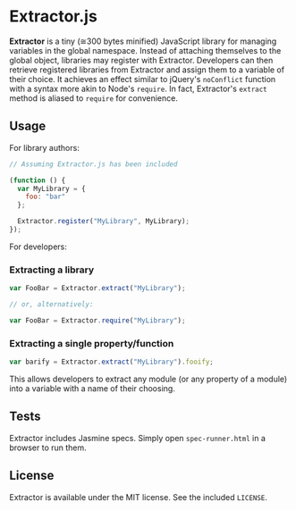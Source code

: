 # Extractor.js

**Extractor** is a tiny (&cong;300 bytes minified) JavaScript library for managing variables in the global namespace. Instead of attaching themselves to the global object, libraries may register with Extractor. Developers can then retrieve registered libraries from Extractor and assign them to a variable of their choice. It achieves an effect similar to jQuery's `noConflict` function with a syntax more akin to Node's `require`. In fact, Extractor's `extract` method is aliased to `require` for convenience.

## Usage

For library authors:

```javascript
// Assuming Extractor.js has been included

(function () {
  var MyLibrary = {
    foo: "bar"
  };

  Extractor.register("MyLibrary", MyLibrary);
});
```

For developers:

### Extracting a library

```javascript
var FooBar = Extractor.extract("MyLibrary");

// or, alternatively:

var FooBar = Extractor.require("MyLibrary");
```

### Extracting a single property/function

```javascript
var barify = Extractor.extract("MyLibrary").fooify;
```

This allows developers to extract any module (or any property of a module) into a variable with a name of their choosing.

## Tests

Extractor includes Jasmine specs. Simply open `spec-runner.html` in a browser to run them.

## License

Extractor is available under the MIT license. See the included `LICENSE`.

